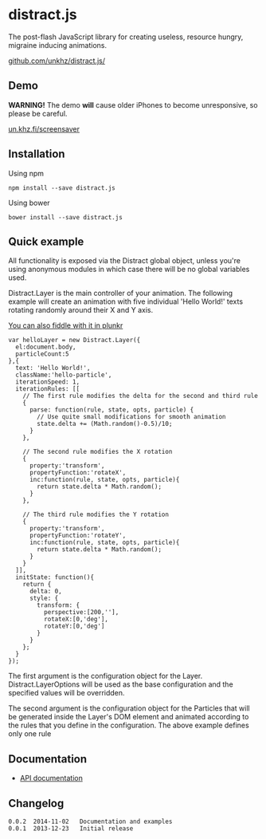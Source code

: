 # distract.js

The post-flash JavaScript library for creating useless, resource hungry, migraine inducing animations.

[github.com/unkhz/distract.js/](https://github.com/unkhz/distract.js/)

## Demo

**WARNING!** The demo __will__ cause older iPhones to become unresponsive, so please be careful.

[un.khz.fi/screensaver](http://un.khz.fi/screensaver)

## Installation

Using npm

    npm install --save distract.js

Using bower

    bower install --save distract.js

## Quick example

All functionality is exposed via the Distract global object, unless you're using anonymous modules in which case there will be no global variables used.

Distract.Layer is the main controller of your animation. The following example will create an animation with five individual 'Hello World!' texts rotating randomly around their X and Y axis.

[You can also fiddle with it in plunkr](http://plnkr.co/edit/aZzdCDsCtb0X48XPuZnb?p=preview)


    var helloLayer = new Distract.Layer({
      el:document.body,
      particleCount:5
    },{
      text: 'Hello World!',
      className:'hello-particle',
      iterationSpeed: 1,
      iterationRules: [[
        // The first rule modifies the delta for the second and third rule
        {
          parse: function(rule, state, opts, particle) {
            // Use quite small modifications for smooth animation
            state.delta += (Math.random()-0.5)/10;
          }
        },

        // The second rule modifies the X rotation
        {
          property:'transform',
          propertyFunction:'rotateX',
          inc:function(rule, state, opts, particle){
            return state.delta * Math.random();
          }
        },

        // The third rule modifies the Y rotation
        {
          property:'transform',
          propertyFunction:'rotateY',
          inc:function(rule, state, opts, particle){
            return state.delta * Math.random();
          }
        }
      ]],
      initState: function(){
        return {
          delta: 0,
          style: {
            transform: {
              perspective:[200,''],
              rotateX:[0,'deg'],
              rotateY:[0,'deg']
            }
          }
        };
      }
    });

The first argument is the configuration object for the Layer. Distract.LayerOptions
will be used as the base configuration and the specified values will be overridden.

The second argument is the configuration object for the Particles that will be generated
inside the Layer's DOM element and animated according to the rules that you define in the
configuration. The above example defines only one rule

## Documentation

  * [API documentation](http://distractjs.khz.fi/jsdoc)

## Changelog

    0.0.2  2014-11-02   Documentation and examples
    0.0.1  2013-12-23   Initial release
